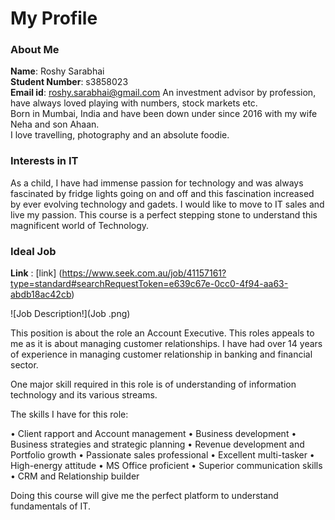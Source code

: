 # My Profile

### About Me

**Name**: Roshy Sarabhai  
**Student Number**: s3858023  
**Email id**: roshy.sarabhai@gmail.com
An investment advisor by profession, have always loved playing with numbers, stock markets etc.  
Born in Mumbai, India and have been down under since 2016 with my wife Neha and son Ahaan.  
I love travelling, photography and an absolute foodie.  


### Interests in IT

As a child, I have had immense passion for technology and was always fascinated by fridge lights going on and off and this fascination increased by ever evolving technology and gadets. I would like to move to IT sales and live my passion. This course is a perfect stepping stone to understand this magnificent world of Technology.


### Ideal Job

**Link** : 
[link]
(https://www.seek.com.au/job/41157161?type=standard#searchRequestToken=e639c67e-0cc0-4f94-aa63-abdb18ac42cb)

![Job Description!](Job .png)


This position is about the role an Account Executive. This roles appeals to me as it is about managing customer relationships. I have had over 14 years of experience in managing customer relationship in banking and financial sector.

One major skill required in this role is of understanding of information technology and its various streams.

The skills I have for this role:

•	Client rapport and Account management
•	Business development
•	Business strategies and strategic planning
•	Revenue development and Portfolio growth
•	Passionate sales professional	•	Excellent multi-tasker
•	High-energy attitude
•	MS Office proficient
•	Superior communication skills
•	CRM and Relationship builder


Doing this course will give me the perfect platform to understand fundamentals of IT. 



